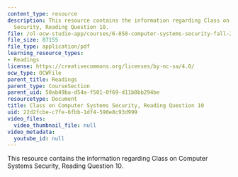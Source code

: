 ```yaml
---
content_type: resource
description: This resource contains the information regarding Class on Computer Systems
  Security, Reading Question 10.
file: /ol-ocw-studio-app/courses/6-858-computer-systems-security-fall-2014/22d2fcbec7fe6fbb1df4590e8c93d999_MIT6_858F14_Reading10.pdf
file_size: 87155
file_type: application/pdf
learning_resource_types:
- Readings
license: https://creativecommons.org/licenses/by-nc-sa/4.0/
ocw_type: OCWFile
parent_title: Readings
parent_type: CourseSection
parent_uid: 50ab49ba-d54a-f501-0f69-d11b0bb294be
resourcetype: Document
title: Class on Computer Systems Security, Reading Question 10
uid: 22d2fcbe-c7fe-6fbb-1df4-590e8c93d999
video_files:
  video_thumbnail_file: null
video_metadata:
  youtube_id: null
---
```

This resource contains the information regarding Class on Computer Systems Security, Reading Question 10.